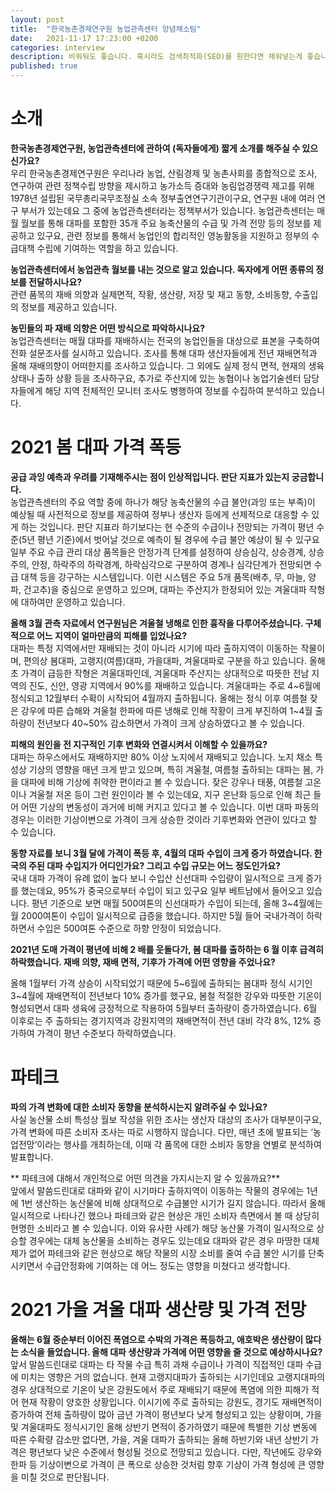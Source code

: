 ```yaml
---
layout: post
title:  "한국농촌경제연구원 농업관측센터 양념채소팀"
date:   2021-11-17 17:23:00 +0200
categories: interview
description: 비워둬도 좋습니다. 혹시라도 검색최적화(SEO)를 원한다면 채워넣는게 좋습니다.
published: true
---  
```

# 소개
**한국농촌경제연구원, 농업관측센터에 관하여 (독자들에게) 짧게 소개를 해주실 수 있으신가요?**  
우리 한국농촌경제연구원은 우리나라 농업, 산림경제 및 농촌사회를 종합적으로 조사, 연구하여 관련 정책수립 방향을 제시하고 농가소득 증대와 농림업경쟁력 제고를 위해 1978년 설립된 국무총리국무조정실 소속 정부출연연구기관이구요, 연구원 내에 여러 연구 부서가 있는데요 그 중에 농업관측센터라는 정책부서가 있습니다. 농업관측센터는 매월 월보를 통해 대파를 포함한 35개 주요 농축산물의 수급 및 가격 전망 등의 정보를 제공하고 있구요, 관련 정보를 통해서 농업인의 합리적인 영농활동을 지원하고 정부의 수급대책 수립에 기여하는 역할을 하고 있습니다.  
   
**농업관측센터에서 농업관측 월보를 내는 것으로 알고 있습니다. 독자에게 어떤 종류의 정보를 전달하시나요?**  
  관련 품목의 재배 의향과 실제면적, 작황, 생산량, 저장 및 재고 동향, 소비동향, 수출입의 정보를 제공하고 있습니다.  
 
**농민들의 파 재배 의향은 어떤 방식으로 파악하시나요?**  
농업관측센터는 매월 대파를 재배하시는 전국의 농업인들을 대상으로 표본을 구축하여 전화 설문조사를 실시하고 있습니다. 조사를 통해 대파 생산자들에게 전년 재배면적과 올해 재배의향이 어떠한지를 조사하고 있습니다. 그 외에도 실제 정식 면적, 현재의 생육 상태나 출하 상황 등을 조사하구요, 추가로 주산지에 있는 농협이나 농업기술센터 담당자들에게 해당 지역 전체적인 모니터 조사도 병행하여 정보를 수집하여 분석하고 있습니다.  
   
# 2021 봄 대파 가격 폭등
**공급 과잉 예측과 우려를 기재해주시는 점이 인상적입니다. 판단 지표가 있는지 궁금합니다.**  
농업관측센터의 주요 역할 중에 하나가 해당 농축산물의 수급 불안(과잉 또는 부족)이 예상될 때 사전적으로 정보를 제공하여 정부나 생산자 등에게 선제적으로 대응할 수 있게 하는 것입니다. 판단 지표라 하기보다는 현 수준의 수급이나 전망되는 가격이 평년 수준(5년 평년 기준)에서 벗어날 것으로 예측이 될 경우에 수급 불안 예상이 될 수 있구요 일부 주요 수급 관리 대상 품목들은 안정가격 단계를 설정하여 상승심각, 상승경계, 상승주의, 안정, 하락주의 하락경계, 하락심각으로 구분하여 경계나 심각단계가 전망되면 수급 대책 등을 강구하는 시스템입니다. 이런 시스템은 주요 5개 품목(배추, 무, 마늘, 양파, 건고추)을 중심으로 운영하고 있으며, 대파는 주산지가 한정되어 있는 겨울대파 작형에 대하여만 운영하고 있습니다.
   
**올해 3월 관측 자료에서 연구원님은 겨울철 냉해로 인한 흉작을 다루어주셨습니다. 구체적으로 어느 지역이 얼마만큼의 피해를 입었나요?**  
대파는 특정 지역에서만 재배되는 것이 아니라 시기에 따라 출하지역이 이동하는 작물이며, 편의상 봄대파, 고랭지(여름)대파, 가을대파, 겨울대파로 구분을 하고 있습니다. 올해 초 가격이 급등한 작형은 겨울대파인데, 겨울대파 주산지는 상대적으로 따뜻한 전남 지역의 진도, 신안, 영광 지역에서 90%를 재배하고 있습니다. 겨울대파는 주로 4~6월에 정식되고 12월부터 수확이 시작되어 4월까지 출하됩니다. 올해는 정식 이후 여름철 잦은 강우에 따른 습해와 겨울철 한파에 따른 냉해로 인해 작황이 크게 부진하여 1~4월 출하량이 전년보다 40~50% 감소하면서 가격이 크게 상승하였다고 볼 수 있습니다.
   
**피해의 원인을 전 지구적인 기후 변화와 연결시켜서 이해할 수 있을까요?**  
대파는 하우스에서도 재배하지만 80% 이상 노지에서 재배되고 있습니다. 노지 채소 특성상 기상의 영향을 매년 크게 받고 있으며, 특히 겨울철, 여름철 출하되는 대파는 봄, 가을 대파에 비해 기상에 취약한 편이라고 볼 수 있습니다. 잦은 강우나 태풍, 여름철 고온이나 겨울철 저온 등이 그런 원인이라 볼 수 있는데요, 지구 온난화 등으로 인해 최근 들어 어떤 기상의 변동성이 과거에 비해 커지고 있다고 볼 수 있습니다. 이번 대파 파동의 경우는 이러한 기상이변으로 가격이 크게 상승한 것이라 기후변화와 연관이 있다고 할 수 있습니다.
   
**동향 자료를 보니 3월 달에 가격이 폭등 후, 4월의 대파 수입이 크게 증가 하였습니다. 한국의 주된 대파 수입지가 어디인가요? 그리고 수입 규모는 어느 정도인가요?**  
국내 대파 가격이 유례 없이 높다 보니 수입산 신선대파 수입량이 일시적으로 크게 증가를 했는데요, 95%가 중국으로부터 수입이 되고 있구요 일부 베트남에서 들어오고 있습니다. 평년 기준으로 보면 매월 500여톤의 신선대파가 수입이 되는데, 올해 3~4월에는 월 2000여톤이 수입이 일시적으로 급증을 했습니다. 하지만 5월 들어 국내가격이 하락하면서 수입은 500여톤 수준으로 하향 안정이 되었습니다.
   
**2021년 도매 가격이 평년에 비해 2 배를 웃돌다가, 봄 대파를 출하하는 6 월 이후 급격히 하락했습니다. 재배 의향, 재배 면적, 기후가 가격에 어떤 영향을 주었나요?**  

올해 1월부터 가격 상승이 시작되었기 때문에 5~6월에 출하되는 봄대파 정식 시기인 3~4월에 재배면적이 전년보다 10% 증가를 했구요, 봄철 적절한 강우와 따뜻한 기온이 형성되면서 대파 생육에 긍정적으로 작용하여 5월부터 출하량이 증가하였습니다. 6월 이후로는 주 출하되는 경기지역과 강원지역의 재배면적이 전년 대비 각각 8%, 12% 증가하여 가격이 평년 수준보다 하락하였습니다.  
 
# 파테크  
**파의 가격 변화에 대한 소비자 동향을 분석하시는지 알려주실 수 있나요?**  
사실 농산물 소비 특성상 월보 작성을 위한 조사는 생산자 대상의 조사가 대부분이구요, 가격 변화에 따른 소비자 조사는 따로 시행하지 않습니다. 다만, 매년 초에 발표되는 ‘농업전망’이라는 행사를 개최하는데, 이때 각 품목에 대한 소비자 동향을 연별로 분석하여 발표합니다.  
 
** 파테크에 대해서 개인적으로 어떤 의견을 가지시는지 알 수 있을까요?**  
앞에서 말씀드린대로 대파와 같이 시기마다 출하지역이 이동하는 작물의 경우에는 1년에 1번 생산하는 농산물에 비해 상대적으로 수급불안 시기가 길지 않습니다. 따라서 올해 일시적으로 나타나긴 했으나 파테크와 같은 현상은 개인 소비자 측면에서 볼 때 상당히 현명한 소비라고 볼 수 있습니다. 이와 유사한 사례가 해당 농산물 가격이 일시적으로 상승할 경우에는 대체 농산물을 소비하는 경우도 있는데요 대파와 같은 경우 마땅한 대체제가 없어 파테크와 같은 현상으로 해당 작물의 시장 소비를 줄여 수급 불안 시기를 단축시키면서 수급안정화에 기여하는 데 어느 정도는 영향을 미쳤다고 생각합니다.
   
# 2021 가을 겨울 대파 생산량 및 가격 전망  
**올해는 6월 중순부터 이어진 폭염으로 수박의 가격은 폭등하고, 애호박은 생산량이 많다는 소식을 들었습니다. 올해 대파 생산량과 가격에 어떤 영향을 줄 것으로 예상하시나요?**  
앞서 말씀드린대로 대파는 타 작물 수급 특히 과채 수급이나 가격이 직접적인 대파 수급에 미치는 영향은 거의 없습니다. 현재 고랭지대파가 출하되는 시기인데요 고랭지대파의 경우 상대적으로 기온이 낮은 강원도에서 주로 재배되기 때문에 폭염에 의한 피해가 적어 현재 작황이 양호한 상황입니다. 이시기에 주로 출하되는 강원도, 경기도 재배면적이 증가하여 전체 출하량이 많아 금년 가격이 평년보다 낮게 형성되고 있는 상황이며, 가을 및 겨울대파도 정식시기인 올해 상반기 면적이 증가하였기 때문에 특별한 기상 변동에 따른 수확량 감소만 없다면, 가을, 겨울 대파가 출하되는 올해 하반기와 내년 상반기 가격은 평년보다 낮은 수준에서 형성될 것으로 전망되고 있습니다. 다만, 작년에도 강우와 한파 등 기상이변으로 가격이 큰 폭으로 상승한 것처럼 향후 기상이 가격 형성에 큰 영향을 미칠 것으로 판단됩니다. 
  
